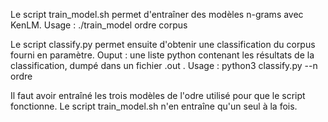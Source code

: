 Le script train_model.sh permet d'entraîner des modèles n-grams avec KenLM.
Usage : ./train_model ordre corpus


Le script classify.py permet ensuite d'obtenir une classification du corpus fourni en paramètre.
Ouput : une liste python contenant les résultats de la classification, dumpé dans un fichier .out .
Usage : python3 classify.py --n ordre

Il faut avoir entraîné les trois modèles de l'odre utilisé pour que le script fonctionne.
Le script train_model.sh n'en entraîne qu'un seul à la fois.

